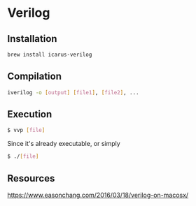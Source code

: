 # Verilog

## Installation

```sh
brew install icarus-verilog
```

## Compilation

```sh
iverilog -o [output] [file1], [file2], ...
```

## Execution

```sh
$ vvp [file]
```

Since it's already executable, or simply

```sh
$ ./[file]
```

## Resources

https://www.easonchang.com/2016/03/18/verilog-on-macosx/
